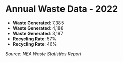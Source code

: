 # Annual Waste Data - 2022

- **Waste Generated**: 7,385
- **Waste Generated**: 4,188
- **Waste Generated**: 3,197
- **Recycling Rate**: 57%
- **Recycling Rate**: 46%

*Source: NEA Waste Statistics Report*
